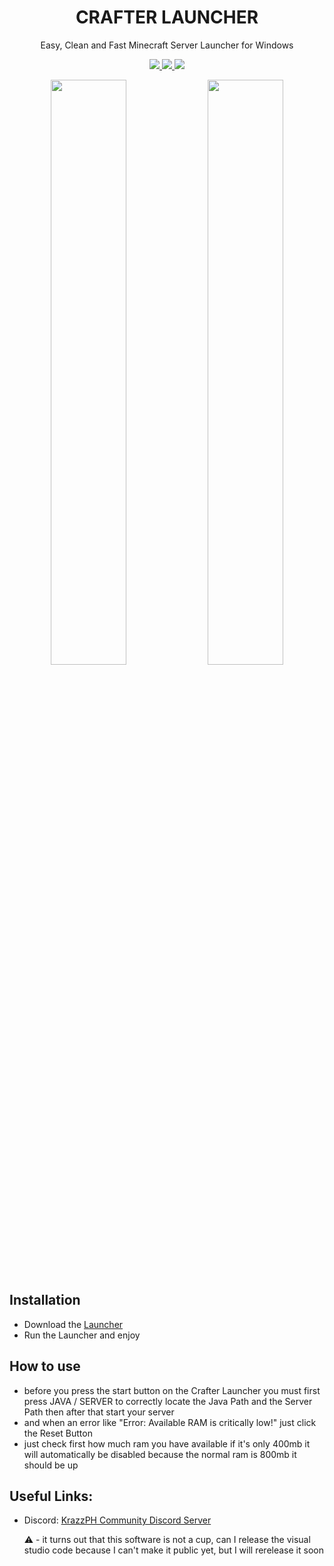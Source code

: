 <h1 align="center">
  CRAFTER LAUNCHER
</h1>
<p align="center">  
 Easy, Clean and Fast Minecraft Server Launcher for Windows
</p>
<p align="center">
  <a href="https://discord.gg/E5sHNCQGPe">
    <img src="https://img.shields.io/discord/1173195579736723496?color=brightgreen&logo=discord">
  </a>
  <a href="https://github.com/ChristianKern97/Fork/releases">
    <img src="https://img.shields.io/github/v/release/ChristianKern97/Fork?color=brightgreen&include_prereleases">
  </a>
  <a href="https://github.com/ChristianKern97/Fork/blob/master/LICENSE">
    <img src="https://img.shields.io/github/license/ChristianKern97/Fork?color=brightgreen">
  </a>
</p>
  
<p align="center">
  <img src="https://github.com/MavYT29/Crafter-Launcher/assets/84601328/7e7c51a6-357d-49f4-b027-e9b1f04d37f6" width="49%" />
  <img src="https://github.com/MavYT29/Crafter-Launcher/assets/84601328/4f60e3ee-2fa3-4c8d-946c-624927f71db1" width="49%" /> 

</p>
  


## Installation
- Download the [Launcher](https://api.fork.gg/download/launcher) 
- Run the Launcher and enjoy

## How to use
- before you press the start button on the Crafter Launcher you must first press JAVA / SERVER to correctly locate the Java Path and the Server Path then after that start your server
- and when an error like "Error: Available RAM is critically low!" just click the Reset Button
- just check first how much ram you have available if it's only 400mb it will automatically be disabled because the normal ram is 800mb it should be up

## Useful Links:
- Discord: [KrazzPH Community Discord Server](https://discord.gg/E5sHNCQGPe)

  ⚠︎ - it turns out that this software is not a cup, can I release the visual studio code because I can't make it public yet, but I will rerelease it soon

